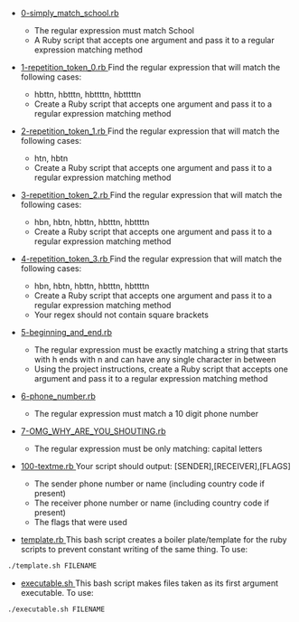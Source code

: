 - [ 0-simply_match_school.rb ](./0-simply_match_school.rb)
    - The regular expression must match School
    - A Ruby script that accepts one argument and pass it to a regular expression matching method

- [ 1-repetition_token_0.rb ](./1-repetition_token_0.rb)
    Find the regular expression that will match the following cases:
    - hbttn, hbtttn, hbttttn, hbtttttn
    - Create a Ruby script that accepts one argument and pass it to a regular expression matching method

- [ 2-repetition_token_1.rb ](./2-repetition_token_1.rb)
    Find the regular expression that will match the following cases:
    - htn, hbtn
    - Create a Ruby script that accepts one argument and pass it to a regular expression matching method

- [ 3-repetition_token_2.rb ](./3-repetition_token_2.rb)
    Find the regular expression that will match the following cases:
    - hbn, hbtn, hbttn, hbtttn, hbttttn
    - Create a Ruby script that accepts one argument and pass it to a regular expression matching method

- [ 4-repetition_token_3.rb ](./4-repetition_token_3.rb)
    Find the regular expression that will match the following cases:
    - hbn, hbtn, hbttn, hbtttn, hbttttn
    - Create a Ruby script that accepts one argument and pass it to a regular expression matching method
    - Your regex should not contain square brackets

- [ 5-beginning_and_end.rb ](./5-beginning_and_end.rb)
    - The regular expression must be exactly matching a string that starts with h ends with n and can have any single character in between
    - Using the project instructions, create a Ruby script that accepts one argument and pass it to a regular expression matching method

- [ 6-phone_number.rb ](./6-phone_number.rb)
    - The regular expression must match a 10 digit phone number

- [ 7-OMG_WHY_ARE_YOU_SHOUTING.rb ](./7-OMG_WHY_ARE_YOU_SHOUTING.rb)
    - The regular expression must be only matching: capital letters

- [ 100-textme.rb ](./100-textme.rb)
Your script should output: [SENDER],[RECEIVER],[FLAGS]
    - The sender phone number or name (including country code if present)
    - The receiver phone number or name (including country code if present)
    - The flags that were used

- [ template.rb ](./template.rb)
This bash script creates a boiler plate/template for the ruby scripts to prevent constant writing of the same thing.
To use:
```bash
./template.sh FILENAME
```

-   [ executable.sh ](./executable.sh)
This bash script makes files taken as its first argument executable.
To use:
```bash
./executable.sh FILENAME
```
